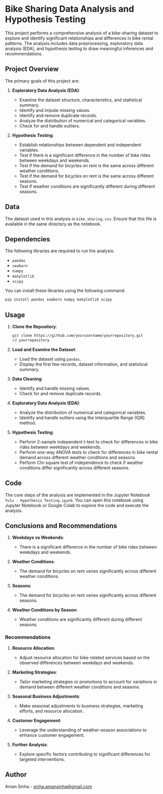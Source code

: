 # Bike Sharing Data Analysis and Hypothesis Testing

This project performs a comprehensive analysis of a bike-sharing dataset to explore and identify significant relationships and differences in bike rental patterns. The analysis includes data preprocessing, exploratory data analysis (EDA), and hypothesis testing to draw meaningful inferences and recommendations.

## Project Overview

The primary goals of this project are:

1. **Exploratory Data Analysis (EDA)**:
   - Examine the dataset structure, characteristics, and statistical summary.
   - Identify and impute missing values.
   - Identify and remove duplicate records.
   - Analyze the distribution of numerical and categorical variables.
   - Check for and handle outliers.

2. **Hypothesis Testing**:
   - Establish relationships between dependent and independent variables.
   - Test if there is a significant difference in the number of bike rides between weekdays and weekends.
   - Test if the demand for bicycles on rent is the same across different weather conditions.
   - Test if the demand for bicycles on rent is the same across different seasons.
   - Test if weather conditions are significantly different during different seasons.

## Data

The dataset used in this analysis is `bike_sharing.csv`. Ensure that this file is available in the same directory as the notebook.

## Dependencies

The following libraries are required to run the analysis:
- `pandas`
- `seaborn`
- `numpy`
- `matplotlib`
- `scipy`

You can install these libraries using the following command:
```bash
pip install pandas seaborn numpy matplotlib scipy
```

## Usage

1. **Clone the Repository**:
    ```bash
    git clone https://github.com/yourusername/yourrepository.git
    cd yourrepository
    ```

2. **Load and Examine the Dataset**:
    - Load the dataset using `pandas`.
    - Display the first few records, dataset information, and statistical summary.

3. **Data Cleaning**:
    - Identify and handle missing values.
    - Check for and remove duplicate records.

4. **Exploratory Data Analysis (EDA)**:
    - Analyze the distribution of numerical and categorical variables.
    - Identify and handle outliers using the Interquartile Range (IQR) method.

5. **Hypothesis Testing**:
    - Perform 2-sample independent t-test to check for differences in bike rides between weekdays and weekends.
    - Perform one-way ANOVA tests to check for differences in bike rental demand across different weather conditions and seasons.
    - Perform Chi-square test of independence to check if weather conditions differ significantly across different seasons.

## Code

The core steps of the analysis are implemented in the Jupyter Notebook `Yulu - Hypothesis Testing.ipynb`. You can open this notebook using Jupyter Notebook or Google Colab to explore the code and execute the analysis.

## Conclusions and Recommendations

1. **Weekdays vs Weekends**:
    - There is a significant difference in the number of bike rides between weekdays and weekends.

2. **Weather Conditions**:
    - The demand for bicycles on rent varies significantly across different weather conditions.

3. **Seasons**:
    - The demand for bicycles on rent varies significantly across different seasons.

4. **Weather Conditions by Season**:
    - Weather conditions are significantly different during different seasons.

### Recommendations

1. **Resource Allocation**:
   - Adjust resource allocation for bike-related services based on the observed differences between weekdays and weekends.

2. **Marketing Strategies**:
   - Tailor marketing strategies or promotions to account for variations in demand between different weather conditions and seasons.

3. **Seasonal Business Adjustments**:
   - Make seasonal adjustments to business strategies, marketing efforts, and resource allocation.

4. **Customer Engagement**:
   - Leverage the understanding of weather-season associations to enhance customer engagement.

5. **Further Analysis**:
   - Explore specific factors contributing to significant differences for targeted interventions.

## Author

Aman Sinha - sinha.amansinha@gmail.com
